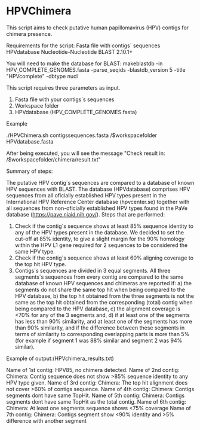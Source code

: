 # HPVChimera

This script aims to check putative human papillomavirus (HPV) contigs for chimera presence.

Requirements for the script:
Fasta file with contigs´ sequences
HPVdatabase
Nucleotide-Nucleotide BLAST 2.10.1+

You will need to make the database for BLAST:
makeblastdb -in HPV_COMPLETE_GENOMES.fasta -parse_seqids -blastdb_version 5  -title "HPVcomplete" -dbtype nucl

This script requires three parameters as input.
1. Fasta file with your contigs´s sequences
2. Workspace folder
3. HPVdatabase (HPV_COMPLETE_GENOMES.fasta)

Example

./HPVChimera.sh contigssequences.fasta /$workspacefolder HPVdatabase.fasta

After being executed, you will see the message "Check result in: /$workspacefolder/chimera/result.txt"

Summary of steps:

The putative HPV contig´s sequences are compared to a database of known HPV sequences with BLAST.
The database (HPVdatabase) comprises HPV sequences from all oficially established HPV types present in the International HPV Reference Center database (hpvcenter.se) together with all sequences from non-oficially established HPV types found in the PaVe database (https://pave.niaid.nih.gov/).
Steps that are performed:
1. Check if the contig´s sequence shows at least 85% sequence identity to any of the HPV types present in the database. We decided to set the cut-off at 85% identity, to give a slight margin for the 90% homology within the HPV L1 gene required for 2 sequences to be considered the same HPV type. 
2. Check if the contig´s sequence shows at least 60% aligning coverage to the top hit HPV type.
3. Contigs´s sequences are divided in 3 equal segments. All three segments´s sequences from every contig are compared to the same database of known HPV sequences and chimeras are reported if: a) the segments do not share the same top hit when being compared to the HPV database,  b) the top hit obtained from the three segments is not the same as the top hit obtained from the corresponding (total) contig when being compared to the HPV database, c) the alignment coverage is <70% for any of the 3 segments and, d) if at least one of the segments has less than 90% similarity, and at least one of the segments has more than 90% similarity, and if the difference between these segments in terms of similarity to corresponding overlapping parts is more than 5% (for example if segment 1 was 88% similar and segment 2 was 94% similar).



Example of output:(HPVchimera_results.txt)

Name of 1st contig:     HPV85, no chimera detected.
Name of 2nd contig:     Chimera: Contig sequence does not show >85% sequence identity to any HPV type given.
Name of 3rd contig:     Chimera: The top hit alignment does not cover >60% of contigs sequence.
Name of 4th contig:     Chimera: Contigs segments dont have same TopHit.
Name of 5th contig:     Chimera: Contigs segments dont have same TopHit as the total contig.
Name of 6th contig:     Chimera: At least one segments sequence shows <75% coverage
Name of 7th contig:     Chimera: Contigs segment show <90% identity and >5% difference with another segment

 

